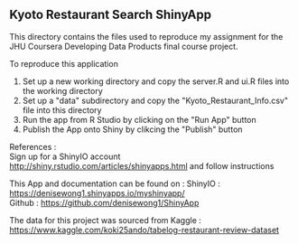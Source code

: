 ## Kyoto Restaurant Search ShinyApp  

This directory contains the files used to reproduce my assignment for the JHU Coursera Developing Data Products final course project.  

To reproduce this application
1.  Set up a new working directory and copy the server.R and ui.R files into the working directory  
2.  Set up a "data" subdirectory and copy the "Kyoto_Restaurant_Info.csv" file into this directory  
3.  Run the app from R Studio by clicking on the "Run App" button  
4.  Publish the App onto Shiny by clikcing the "Publish" button  

References :  
Sign up for a ShinyIO account http://shiny.rstudio.com/articles/shinyapps.html and follow instructions  

This App and documentation can be found on :
ShinyIO :  https://denisewong1.shinyapps.io/myshinyapp/   
Github : https://github.com/denisewong1/ShinyApp  

The data for this project was sourced from Kaggle : https://www.kaggle.com/koki25ando/tabelog-restaurant-review-dataset  



